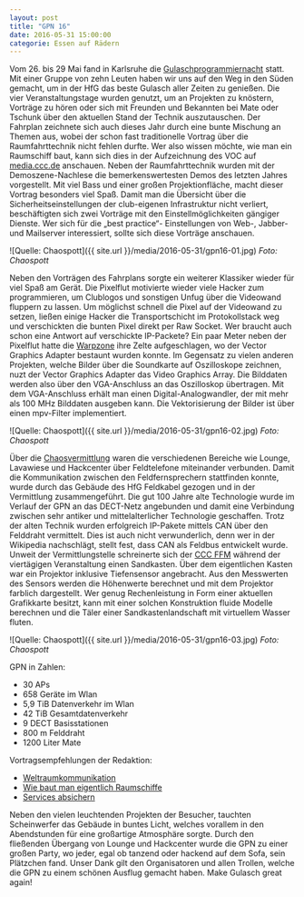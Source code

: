 ```yaml
---
layout: post
title: "GPN 16"
date: 2016-05-31 15:00:00
categorie: Essen auf Rädern
---
```

Vom 26. bis 29 Mai fand in Karlsruhe die [Gulaschprogrammiernacht](https://entropia.de/GPN16) statt. Mit einer Gruppe von zehn Leuten haben wir uns auf den Weg in den Süden gemacht, um in der HfG das beste Gulasch aller Zeiten zu genießen. Die vier Veranstaltungstage wurden genutzt, um an Projekten zu knöstern, Vorträge zu hören oder sich mit Freunden und Bekannten bei Mate oder Tschunk über den aktuellen Stand der Technik auszutauschen. Der Fahrplan zeichnete sich auch dieses Jahr durch eine bunte Mischung an Themen aus, wobei der schon fast traditionelle Vortrag über die Raumfahrttechnik nicht fehlen durfte. Wer also wissen möchte, wie man ein Raumschiff baut, kann sich dies in der Aufzeichnung des VOC auf [media.ccc.de](https://media.ccc.de/) anschauen. Neben der Raumfahrttechnik wurden mit der Demoszene-Nachlese die bemerkenswertesten Demos des letzten Jahres vorgestellt. Mit viel Bass und einer großen Projektionfläche, macht dieser Vortrag besonders viel Spaß. Damit man die Übersicht über die Sicherheitseinstellungen der club-eigenen Infrastruktur nicht verliert, beschäftigten sich zwei Vorträge mit den Einstellmöglichkeiten gängiger Dienste. Wer sich für die „best practice“- Einstellungen von Web-, Jabber- und Mailserver interessiert, sollte sich diese Vorträge anschauen.

![Quelle: Chaospott]({{ site.url }}/media/2016-05-31/gpn16-01.jpg)
*Foto: Chaospott*

Neben den Vorträgen des Fahrplans sorgte ein weiterer Klassiker wieder für viel Spaß am Gerät. Die Pixelflut motivierte wieder viele Hacker zum programmieren, um Clublogos und sonstigen Unfug über die Videowand fluppern zu lassen. Um möglichst schnell die Pixel auf der Videowand zu setzen, ließen einige Hacker die Transportschicht im Protokollstack weg und verschickten die bunten Pixel direkt per Raw Socket. Wer braucht auch schon eine Antwort auf verschickte IP-Packete? Ein paar Meter neben der Pixelflut hatte die [Warpzone](https://www.warpzone.ms/) ihre Zelte aufgeschlagen, wo der Vector Graphics Adapter bestaunt wurden konnte. Im Gegensatz zu vielen anderen Projekten, welche Bilder über die Soundkarte auf Oszilloskope zeichnen, nuzt der Vector Graphics Adapter das Video Graphics Array. Die Bilddaten werden also über den VGA-Anschluss an das Oszilloskop übertragen. Mit dem VGA-Anschluss erhält man einen Digital-Analogwandler, der mit mehr als 100 MHz Bilddaten ausgeben kann. Die Vektorisierung der Bilder ist über einen mpv-Filter implementiert.

![Quelle: Chaospott]({{ site.url }}/media/2016-05-31/gpn16-02.jpg)
*Foto: Chaospott*

Über die [Chaosvermittlung](https://www.chaosvermittlung.de/) waren die verschiedenen Bereiche wie Lounge, Lavawiese und Hackcenter über Feldtelefone miteinander verbunden.  Damit  die Kommunikation zwischen den Feldfernsprechern stattfinden konnte, wurde durch das Gebäude des HfG Feldkabel gezogen und in der Vermittlung zusammengeführt. Die gut 100 Jahre alte Technologie wurde im Verlauf der GPN an das DECT-Netz angebunden und damit eine Verbindung zwischen sehr antiker und mittelalterlicher Technologie geschaffen. Trotz der alten Technik wurden erfolgreich IP-Pakete mittels CAN über den Felddraht vermittelt. Dies ist auch nicht verwunderlich, denn wer in der Wikipedia nachschlägt, stellt fest, dass CAN als Feldbus entwickelt wurde. Unweit der Vermittlungstelle schreinerte sich  der [CCC FFM](https://ccc-ffm.de/) während der viertägigen Veranstaltung einen Sandkasten. Über dem eigentlichen Kasten war ein Projektor inklusive Tiefensensor angebracht. Aus den Messwerten des Sensors werden die Höhenwerte berechnet und mit dem Projektor farblich dargestellt. Wer genug Rechenleistung in Form einer aktuellen Grafikkarte besitzt, kann mit einer solchen Konstruktion fluide Modelle berechnen und die Täler einer Sandkastenlandschaft mit virtuellem Wasser fluten.

![Quelle: Chaospott]({{ site.url }}/media/2016-05-31/gpn16-03.jpg)
*Foto: Chaospott*

GPN in Zahlen:

* 30 APs
* 658 Geräte im Wlan
* 5,9 TiB Datenverkehr im Wlan
* 42 TiB Gesamtdatenverkehr
* 9 DECT Basisstationen
* 800 m Felddraht
* 1200 Liter Mate

Vortragsempfehlungen der Redaktion:

* [Weltraumkommunikation](https://media.ccc.de/v/gpn16-7577-weltraumkommunikation)
* [Wie baut man eigentlich Raumschiffe](https://media.ccc.de/v/gpn16-7623-wie_baut_man_eigentlich_raumschiffe)
* [Services absichern](https://media.ccc.de/v/gpn16-7632-services_absichern)

Neben den vielen leuchtenden Projekten der Besucher, tauchten Scheinwerfer das Gebäude in buntes Licht, welches vorallem in den Abendstunden für eine großartige Atmosphäre sorgte. Durch den fließenden Übergang von Lounge und Hackcenter wurde die GPN zu einer großen Party, wo jeder, egal ob tanzend oder hackend auf dem Sofa, sein Plätzchen fand. Unser Dank gilt den Organisatoren und allen Trollen, welche die GPN zu einem schönen Ausflug gemacht haben. Make Gulasch great again!
